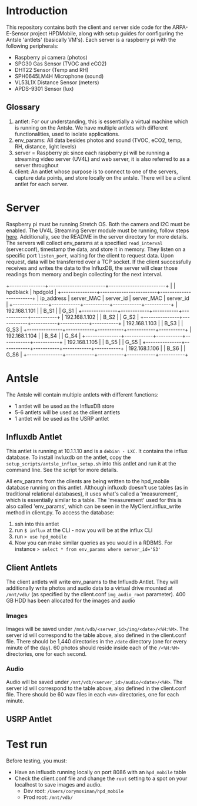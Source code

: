 # Introduction
This repository contains both the client and server side code for the ARPA-E-Sensor project HPDMobile, along with setup guides for configuring the Antsle 'antlets' (basically VM's).  Each server is a raspberry pi with the following peripherals:
- Raspberry pi camera (photos)
- SPG30 Gas Sensor (TVOC and eCO2)
- DHT22 Sensor (Temp and RH)
- SPH0645LM4H Microphone (sound)
- VL53L1X Distance Sensor (meters)
- APDS-9301 Sensor (lux)

## Glossary
1. antlet: For our understanding, this is essentially a virtual machine which is running on the Antsle.  We have multiple antlets with different functionalities, used to isolate applications.
2. env_params: All data besides photos and sound (TVOC, eCO2, temp, RH, distance, light levels)
3. server = Raspberry pi: since each raspberry pi will be running a streaming video server (UV4L) and web server, it is also referred to as a server throughout
4. client: An antlet whose purpose is to connect to one of the servers, capture data points, and store locally on the antsle.  There will be a client antlet for each server.

# Server
Raspberry pi must be running Stretch OS.  Both the camera and I2C must be enabled.  The UV4L Streaming Server module must be running, follow steps [here](https://github.com/corymosiman12/ARPA-E-Sensor/wiki/Setting-up-the-Pi's). Additionally, see the README in the server directory for more details.  The servers will collect env_params at a specified `read_interval` (server.conf), timestamp the data, and store it in memory.  They listen on a specific port `listen_port`, waiting for the client to request data.  Upon request, data will be transferred over a TCP socket.  If the client successfully receives and writes the data to the InfluxDB, the server will clear those readings from memory and begin collecting for the next interval.

+---------------+------------------------+------------------------+
|               | hpdblack               | hpdgold                |
+---------------+------------------------+------------------------+
| ip_address    | server_MAC | server_id | server_MAC | server_id |
+---------------+------------+-----------+------------+-----------+
| 192.168.1.101 |            | B_S1      |            | G_S1      |
+---------------+------------+-----------+------------+-----------+
| 192.168.1.102 |            | B_S2      |            | G_S2      |
+---------------+------------+-----------+------------+-----------+
| 192.168.1.103 |            | B_S3      |            | G_S3      |
+---------------+------------+-----------+------------+-----------+
| 192.168.1.104 |            | B_S4      |            | G_S4      |
+---------------+------------+-----------+------------+-----------+
| 192.168.1.105 |            | B_S5      |            | G_S5      |
+---------------+------------+-----------+------------+-----------+
| 192.168.1.106 |            | B_S6      |            | G_S6      |
+---------------+------------+-----------+------------+-----------+

# Antsle
The Antsle will contain multiple antlets with different functions:
- 1 antlet will be used as the InfluxDB store
- 5-6 antlets will be used as the client antlets
- 1 antlet will be used as the USRP antlet

## Influxdb Antlet
This antlet is running at 10.1.1.10 and is a `debian - LXC`.  It contains the influx database.  To install invluxdb on the antlet, copy the `setup_scripts/antsle_influx_setup.sh` into this antlet and run it at the command line.  See the script for more details.

All env_params from the clients are being written to the hpd_mobile database running on this antlet.  Although influxdb doesn't use tables (as in traditional relational databases), it uses what's called a 'measurement', which is essentially similar to a table.  The 'measurement' used for this is also called 'env_params', which can be seen in the MyClient.influx_write method in client.py.  To access the database:
1. ssh into this antlet
2. run `$ influx` at the CLI - now you will be at the influx CLI
3. run `> use hpd_mobile`
4. Now you can make similar queries as you would in a RDBMS.  For instance `> select * from env_params where server_id='S3'`

## Client Antlets
The client antlets will write env_params to the Influxdb Antlet.  They will additionally write photos and audio data to a virtual drive mounted at `/mnt/vdb/` (as specified by the client.conf `img_audio_root` parameter).  400 GB HDD has been allocated for the images and audio 

### Images
Images will be saved under `/mnt/vdb/<server_id>/img/<date>/<%H:%M>`.  The server id will correspond to the table above, also defined in the client.conf file.  There should be 1,440 directories in the `/date` directory (one for every minute of the day).  60 photos should reside inside each of the `/<%H:%M>` directories, one for each second.

### Audio
Audio will be saved under `/mnt/vdb/<server_id>/audio/<date>/<%H>`.  The server id will correspond to the table above, also defined in the client.conf file.  There should be 60 wav files in each `<%H>` directories, one for each minute.

## USRP Antlet

# Test run
Before testing, you must:
- Have an influxdb running locally on port 8086 with an `hpd_mobile` table
- Check the client.conf file and change the `root` setting to a spot on your localhost to save images and audio.
    - Dev root: `/Users/corymosiman/hpd_mobile`
    - Prod root: `/mnt/vdb/`


